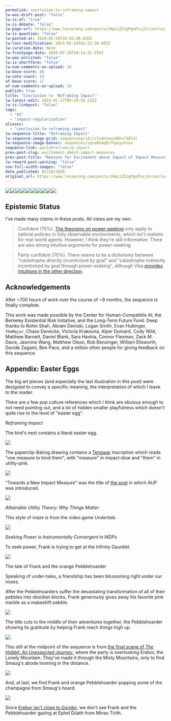 ```yaml
---
permalink: conclusion-to-reframing-impact
lw-was-draft-post: "false"
lw-is-af: "true"
lw-is-debate: "false"
lw-page-url: https://www.lesswrong.com/posts/sHpiiZS2gPgoPnijX/conclusion-to-reframing-impact
lw-is-question: "false"
lw-posted-at: 2020-02-28T16:05:40.656Z
lw-last-modification: 2023-02-24T01:22:38.985Z
lw-curation-date: None
lw-frontpage-date: 2020-02-28T19:14:32.555Z
lw-was-unlisted: "false"
lw-is-shortform: "false"
lw-num-comments-on-upload: 18
lw-base-score: 40
lw-vote-count: 14
af-base-score: 17
af-num-comments-on-upload: 18
publish: true
title: "Conclusion to 'Reframing Impact'"
lw-latest-edit: 2023-02-17T09:29:58.232Z
lw-is-linkpost: "false"
tags: 
  - "AI"
  - "impact-regularization"
aliases: 
  - "conclusion-to-reframing-impact"
lw-sequence-title: "Reframing Impact"
lw-sequence-image-grid: sequencesgrid/izfzehxanx48hvf10lnl
lw-sequence-image-banner: sequences/zpia9omq0zfhpeyshvev
sequence-link: posts#reframing-impact
prev-post-slug: excitement-about-impact-measures
prev-post-title: "Reasons for Excitement about Impact of Impact Measure Research"
lw-reward-post-warning: "false"
use-full-width-images: "false"
date_published: 02/28/2020
original_url: https://www.lesswrong.com/posts/sHpiiZS2gPgoPnijX/conclusion-to-reframing-impact
---
```

![](https://res.cloudinary.com/lesswrong-2-0/image/upload/v1676626198/mirroredImages/sHpiiZS2gPgoPnijX/pbmk8ndyip6nyu4ntf6z.png)![](https://res.cloudinary.com/lesswrong-2-0/image/upload/v1676626198/mirroredImages/sHpiiZS2gPgoPnijX/icddpmwoxx5ftcysxo8k.png)![](https://res.cloudinary.com/lesswrong-2-0/image/upload/v1676626198/mirroredImages/sHpiiZS2gPgoPnijX/mxhzcdashtl5euloeolx.png)![](https://res.cloudinary.com/lesswrong-2-0/image/upload/v1676626198/mirroredImages/sHpiiZS2gPgoPnijX/d1mqg6p4ghuweu4sth5u.png)![](https://res.cloudinary.com/lesswrong-2-0/image/upload/v1676626198/mirroredImages/sHpiiZS2gPgoPnijX/veypvrfwfr1xwwz4zx8m.png)![](https://res.cloudinary.com/lesswrong-2-0/image/upload/v1676626198/mirroredImages/sHpiiZS2gPgoPnijX/qanem2tu332ayspkhutk.png)![](https://res.cloudinary.com/lesswrong-2-0/image/upload/v1676626198/mirroredImages/sHpiiZS2gPgoPnijX/lza8s3ncwyioba7gn5kc.png)![](https://res.cloudinary.com/lesswrong-2-0/image/upload/v1676626198/mirroredImages/sHpiiZS2gPgoPnijX/h14cfepf9ggi4hnx6ub1.png)![](https://res.cloudinary.com/lesswrong-2-0/image/upload/v1676626198/mirroredImages/sHpiiZS2gPgoPnijX/w4iaoloixtlxhc26zy67.png)![](https://res.cloudinary.com/lesswrong-2-0/image/upload/v1676626198/mirroredImages/sHpiiZS2gPgoPnijX/sr4u489gcv8jfltydthi.png)

## Epistemic Status

I've made many claims in these posts. All views are my own.



> Confident (75%). [The theorems on power-seeking](https://arxiv.org/abs/1912.01683) only apply to optimal policies in fully observable environments, which isn't realistic for real-world agents. However, I think they're still informative. There are also strong intuitive arguments for power-seeking.


> Fairly confident (70%). There seems to be a dichotomy between "catastrophe directly incentivized by goal" and "catastrophe indirectly incentivized by goal through power-seeking", although Vika [provides intuitions in the other direction](https://www.lesswrong.com/posts/sHpiiZS2gPgoPnijX/conclusion-to-reframing-impact?commentId=6sxBzsh8yfwnPk4iH#6sxBzsh8yfwnPk4iH).





## Acknowledgements

After ~700 hours of work over the course of ~9 months, the sequence is finally complete.

This work was made possible by the Center for Human-Compatible AI, the Berkeley Existential Risk Initiative, and the Long-Term Future Fund. Deep thanks to Rohin Shah, Abram Demski, Logan Smith, Evan Hubinger, `TheMajor`, Chase Denecke, Victoria Krakovna, Alper Dumanli, Cody Wild, Matthew Barnett, Daniel Blank, Sara Haxhia, Connor Flexman, Zack M. Davis, Jasmine Wang, Matthew Olson, Rob Bensinger, William Ellsworth, Davide Zagami, Ben Pace, and a million other people for giving feedback on this sequence.

## Appendix: Easter Eggs

The big art pieces (and especially the last illustration in this post) were designed to convey a specific meaning, the interpretation of which I leave to the reader.

There are a few pop culture references which I think are obvious enough to not need pointing out, and a lot of hidden smaller playfulness which doesn't quite rise to the level of "easter egg".

_Reframing Impact_

The bird's nest contains a literal easter egg.

![](https://res.cloudinary.com/lesswrong-2-0/image/upload/v1676626198/mirroredImages/sHpiiZS2gPgoPnijX/hdlkd44jvawsxgpthbgi.png)

The paperclip-Balrog drawing contains a [Tengwar](https://en.wikipedia.org/wiki/Tengwar) inscription which reads "one measure to bind them", with "measure" in impact-blue and "them" in utility-pink.

![](https://res.cloudinary.com/lesswrong-2-0/image/upload/v1676626198/mirroredImages/sHpiiZS2gPgoPnijX/v7pzpzvi342b3svksbag.png)

"Towards a New Impact Measure" was the title of [the post](/towards-a-new-impact-measure) in which AUP was introduced.

![](https://res.cloudinary.com/lesswrong-2-0/image/upload/v1676626198/mirroredImages/sHpiiZS2gPgoPnijX/ynwdidys1i7yopyqerfh.png)

_Attainable Utility Theory: Why Things Matter_

This style of maze is from the video game _Undertale_.

![](https://res.cloudinary.com/lesswrong-2-0/image/upload/v1676626198/mirroredImages/sHpiiZS2gPgoPnijX/olz9peoa2krvvorlgdn8.png)

_Seeking Power is Instrumentally Convergent in MDPs_

To seek power, Frank is trying to get at the Infinity Gauntlet.

![](https://res.cloudinary.com/lesswrong-2-0/image/upload/v1676626198/mirroredImages/sHpiiZS2gPgoPnijX/pdqrmsxtawdzt2c7idez.png)

The tale of Frank and the orange Pebblehoarder

Speaking of under-tales, a friendship has been blossoming right under our noses.

After the Pebblehoarders suffer the devastating transformation of all of their pebbles into obsidian blocks, Frank generously gives away his favorite pink marble as a makeshift pebble.

![](https://res.cloudinary.com/lesswrong-2-0/image/upload/v1676626198/mirroredImages/sHpiiZS2gPgoPnijX/dfog9czq2wdboz8m0dpv.png)

The title cuts to the middle of their adventures together, the Pebblehoarder showing its gratitude by helping Frank reach things high up.

![](https://res.cloudinary.com/lesswrong-2-0/image/upload/v1676626198/mirroredImages/sHpiiZS2gPgoPnijX/id8zdpzvvjsyyi9a9hfe.png)

This still at the midpoint of the sequence is from [the final scene of _The Hobbit: An Unexpected Journey_](https://www.youtube.com/watch?v=KEegn1R601M), where the party is overlooking Erebor, the Lonely Mountain. They've made it through the Misty Mountains, only to find Smaug's abode looming in the distance.

![](https://res.cloudinary.com/lesswrong-2-0/image/upload/v1676626198/mirroredImages/sHpiiZS2gPgoPnijX/mx5gc86qpthgbzeypfw9.jpg)

And, at last, we find Frank and orange Pebblehoarder popping some of the champagne from Smaug's hoard.

![](https://res.cloudinary.com/lesswrong-2-0/image/upload/v1676626198/mirroredImages/sHpiiZS2gPgoPnijX/jdcmcy4bzxggxdallwok.png)

Since [Erebor isn't close to Gondor](http://images1.fanpop.com/images/photos/2300000/Map-of-Middle-Earth-lord-of-the-rings-2329809-1600-1200.jpg), we don't see Frank and the Pebblehoarder gazing at Ephel Dúath from Minas Tirith.